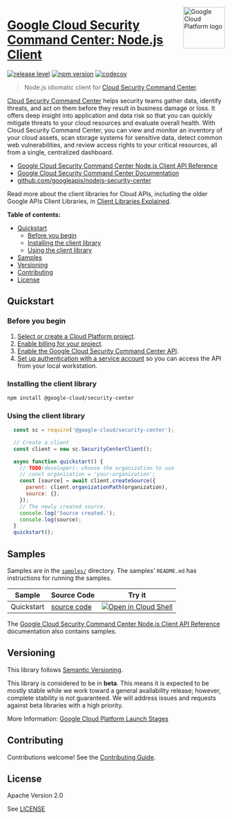 [//]: # "This README.md file is auto-generated, all changes to this file will be lost."
[//]: # "To regenerate it, use `python -m synthtool`."
<img src="https://avatars2.githubusercontent.com/u/2810941?v=3&s=96" alt="Google Cloud Platform logo" title="Google Cloud Platform" align="right" height="96" width="96"/>

# [Google Cloud Security Command Center: Node.js Client](https://github.com/googleapis/nodejs-security-center)

[![release level](https://img.shields.io/badge/release%20level-beta-yellow.svg?style=flat)](https://cloud.google.com/terms/launch-stages)
[![npm version](https://img.shields.io/npm/v/@google-cloud/security-center.svg)](https://www.npmjs.org/package/@google-cloud/security-center)
[![codecov](https://img.shields.io/codecov/c/github/googleapis/nodejs-security-center/master.svg?style=flat)](https://codecov.io/gh/googleapis/nodejs-security-center)




> Node.js idiomatic client for [Cloud Security Command Center][product-docs].

[Cloud Security Command Center](https://cloud.google.com/security-command-center/docs/) helps
security teams gather data, identify threats, and act on them before they result in business
damage or loss. It offers deep insight into application and data risk so that you can quickly
mitigate threats to your cloud resources and evaluate overall health. With Cloud Security
Command Center, you can view and monitor an inventory of your cloud assets, scan storage
systems for sensitive data, detect common web vulnerabilities, and review access rights
to your critical resources, all from a single, centralized dashboard.


* [Google Cloud Security Command Center Node.js Client API Reference][client-docs]
* [Google Cloud Security Command Center Documentation][product-docs]
* [github.com/googleapis/nodejs-security-center](https://github.com/googleapis/nodejs-security-center)

Read more about the client libraries for Cloud APIs, including the older
Google APIs Client Libraries, in [Client Libraries Explained][explained].

[explained]: https://cloud.google.com/apis/docs/client-libraries-explained

**Table of contents:**


* [Quickstart](#quickstart)
  * [Before you begin](#before-you-begin)
  * [Installing the client library](#installing-the-client-library)
  * [Using the client library](#using-the-client-library)
* [Samples](#samples)
* [Versioning](#versioning)
* [Contributing](#contributing)
* [License](#license)

## Quickstart

### Before you begin

1.  [Select or create a Cloud Platform project][projects].
1.  [Enable billing for your project][billing].
1.  [Enable the Google Cloud Security Command Center API][enable_api].
1.  [Set up authentication with a service account][auth] so you can access the
    API from your local workstation.

### Installing the client library

```bash
npm install @google-cloud/security-center
```


### Using the client library

```javascript
  const sc = require('@google-cloud/security-center');

  // Create a client
  const client = new sc.SecurityCenterClient();

  async function quickstart() {
    // TODO(developer): choose the organization to use
    // const organization = 'your-organization';
    const [source] = await client.createSource({
      parent: client.organizationPath(organization),
      source: {},
    });
    // The newly created source.
    console.log('Source created.');
    console.log(source);
  }
  quickstart();

```



## Samples

Samples are in the [`samples/`](https://github.com/googleapis/nodejs-security-center/tree/master/samples) directory. The samples' `README.md`
has instructions for running the samples.

| Sample                      | Source Code                       | Try it |
| --------------------------- | --------------------------------- | ------ |
| Quickstart | [source code](https://github.com/googleapis/nodejs-security-center/blob/master/samples/quickstart.js) | [![Open in Cloud Shell][shell_img]](https://console.cloud.google.com/cloudshell/open?git_repo=https://github.com/googleapis/nodejs-security-center&page=editor&open_in_editor=samples/quickstart.js,samples/README.md) |



The [Google Cloud Security Command Center Node.js Client API Reference][client-docs] documentation
also contains samples.

## Versioning

This library follows [Semantic Versioning](http://semver.org/).



This library is considered to be in **beta**. This means it is expected to be
mostly stable while we work toward a general availability release; however,
complete stability is not guaranteed. We will address issues and requests
against beta libraries with a high priority.




More Information: [Google Cloud Platform Launch Stages][launch_stages]

[launch_stages]: https://cloud.google.com/terms/launch-stages

## Contributing

Contributions welcome! See the [Contributing Guide](https://github.com/googleapis/nodejs-security-center/blob/master/CONTRIBUTING.md).

## License

Apache Version 2.0

See [LICENSE](https://github.com/googleapis/nodejs-security-center/blob/master/LICENSE)

[client-docs]: https://cloud.google.com/nodejs/docs/reference/security-center/latest/
[product-docs]: https://cloud.google.com/security-command-center
[shell_img]: https://gstatic.com/cloudssh/images/open-btn.png
[projects]: https://console.cloud.google.com/project
[billing]: https://support.google.com/cloud/answer/6293499#enable-billing
[enable_api]: https://console.cloud.google.com/flows/enableapi?apiid=securitycenter.googleapis.com
[auth]: https://cloud.google.com/docs/authentication/getting-started